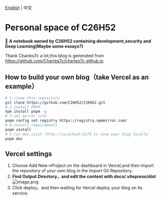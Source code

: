 [English](./README.en.md) | 中文

# Personal space of C26H52


📝 **A notebook owned by C26H52 containing development,security and Deep Learning(Maybe some essays?)** 

Thank Charles7c a lot,this blog is generated from https://github.com/Charles7c/charles7c.github.io

## How to build your own blog（take Vercel as an example）

```bash
# 1.clone this repository
git clone https://github.com/C26H52/C26H52.git
# 2.install PNPM
npm install pnpm -g
# 3.set mirror site
pnpm config set registry https://registry.npmmirror.com/
# 4.install requirements
pnpm install
# 5.run dev,visit：http://localhost:5173 to view your blog locally
pnpm dev
```
## Vercel settings
1. Choose Add New->Project on the dashboard in Vercel,and then import the repository of your own blog in the Import Git Repository.
2. **Find Output Directory，and edit the content with docs/.vitepress/dist**
![image.png](https://s2.loli.net/2024/08/19/emfAuh4cgOq6CdV.png)
3. Click deploy，and then waiting for Vercel deploy your blog on its service.